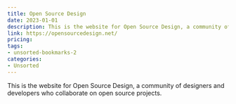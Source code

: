 ```yaml
---
title: Open Source Design
date: 2023-01-01
description: This is the website for Open Source Design, a community of designers and developers who collaborate on open source projects.
link: https://opensourcedesign.net/
pricing: 
tags: 
- unsorted-bookmarks-2 
categories: 
- Unsorted 
---
```


This is the website for Open Source Design, a community of designers and developers who collaborate on open source projects.